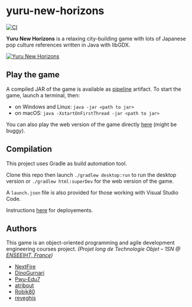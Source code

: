 # yuru-new-horizons

[![CI](https://github.com/NextFire/yuru-new-horizons/actions/workflows/ci.yml/badge.svg?branch=main)](https://github.com/NextFire/yuru-new-horizons/actions/workflows/ci.yml)

**Yuru New Horizons** is a relaxing city-building game with lots of Japanese pop culture references written in Java with libGDX.

[![Yuru New Horizons](https://user-images.githubusercontent.com/20094890/113302586-85435e80-9300-11eb-9e28-92e985eb5a61.png)](https://nextfire.github.io/yuru-new-horizons/)


## Play the game

A compiled JAR of the game is available as [pipeline](https://github.com/NextFire/yuru-new-horizons/actions) artifact. To start the game, launch a terminal, then:
- on Windows and Linux: `java -jar <path to jar>`
- on macOS: `java -XstartOnFirstThread -jar <path to jar>` 

You can also play the web version of the game directly [here](https://nextfire.github.io/yuru-new-horizons/) (might be buggy).


## Compilation

This project uses Gradle as build automation tool.

Clone this repo then launch `./gradlew desktop:run` to run the desktop version or `./gradlew html:superDev` for the web version of the game.

A `launch.json` file is also provided for those working with Visual Studio Code.

Instructions [here](https://github.com/libgdx/libgdx/wiki/Deploying-your-application) for deployements.


## Authors

This game is an object-oriented programming and agile development engineering courses project. *(Projet long de Technologie Objet – 1SN @ [ENSEEIHT, France](https://www.enseeiht.fr/))*

* [NextFire](https://github.com/NextFire)
* [DinoGurnari](https://github.com/DinoGurnari)
* [Pwu-Edu7](https://github.com/Pwu-Edu7)
* [atribout](https://github.com/atribout)
* [Robik80](https://github.com/Robik80)
* [reveghis](https://github.com/reveghis)
